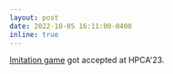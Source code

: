 ```yaml
---
layout: post
date: 2022-10-05 16:11:00-0400
inline: true
---
```


[Imitation game](https://www.amazon.science/publications/the-imitation-game-leveraging-copycats-for-robust-native-gate-selection-in-nisq-programs) got accepted at HPCA'23.
